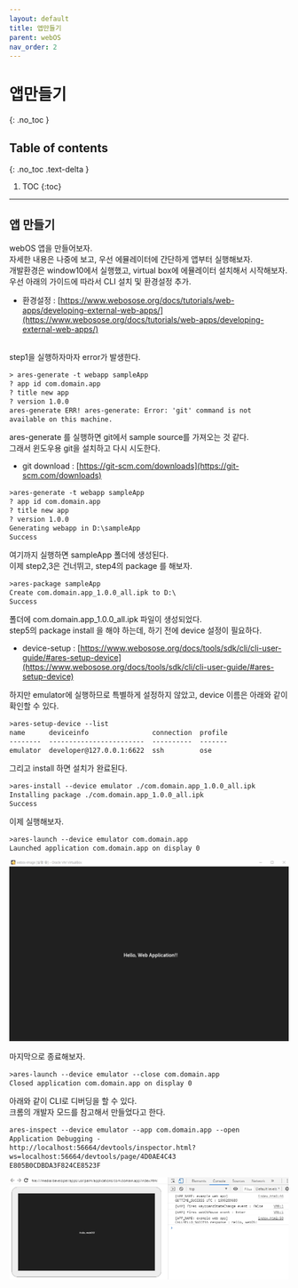 ```yaml
---
layout: default
title: 앱만들기
parent: webOS
nav_order: 2
---
```


# 앱만들기
{: .no_toc }

## Table of contents
{: .no_toc .text-delta }

1. TOC
{:toc}

---

## 앱 만들기
webOS 앱을 만들어보자.<br>
자세한 내용은 나중에 보고, 우선 에뮬레이터에 간단하게 앱부터 실행해보자.<br>
개발환경은 window10에서 실행했고, virtual box에 에뮬레이터 설치해서 시작해보자.<br>
우선 아래의 가이드에 따라서 CLI 설치 및 환경설정 추가.<br>
* 환경설정 : [https://www.webosose.org/docs/tutorials/web-apps/developing-external-web-apps/](https://www.webosose.org/docs/tutorials/web-apps/developing-external-web-apps/)
<br>
step1을 실행하자마자 error가 발생한다.<br>

```
> ares-generate -t webapp sampleApp
? app id com.domain.app
? title new app
? version 1.0.0
ares-generate ERR! ares-generate: Error: 'git' command is not available on this machine.
```

ares-generate 를 실행하면 git에서 sample source를 가져오는 것 같다.<br>
그래서 윈도우용 git을 설치하고 다시 시도한다. <br>
* git download : [https://git-scm.com/downloads](https://git-scm.com/downloads)

```
>ares-generate -t webapp sampleApp
? app id com.domain.app
? title new app
? version 1.0.0
Generating webapp in D:\sampleApp
Success
```

여기까지 실행하면 sampleApp 폴더에 생성된다.<br>
이제 step2,3은 건너뛰고, step4의 package 를 해보자.<br>

```
>ares-package sampleApp
Create com.domain.app_1.0.0_all.ipk to D:\
Success
```

폴더에 com.domain.app_1.0.0_all.ipk 파일이 생성되었다.<br>
step5의 package install 을 해야 하는데, 하기 전에 device 설정이 필요하다.<br>
* device-setup : [https://www.webosose.org/docs/tools/sdk/cli/cli-user-guide/#ares-setup-device](https://www.webosose.org/docs/tools/sdk/cli/cli-user-guide/#ares-setup-device)

하지만 emulator에 실행하므로 특별하게 설정하지 않았고, device 이름은 아래와 같이 확인할 수 있다.<br>

```
>ares-setup-device --list
name      deviceinfo                connection  profile
--------  ------------------------  ----------  -------
emulator  developer@127.0.0.1:6622  ssh         ose
```

그리고 install 하면 설치가 완료된다.<br>

```
>ares-install --device emulator ./com.domain.app_1.0.0_all.ipk
Installing package ./com.domain.app_1.0.0_all.ipk
Success
```

이제 실행해보자.<br>

```
>ares-launch --device emulator com.domain.app
Launched application com.domain.app on display 0
```
![](./vbox_emulator_hello_web_application.jpg)

마지막으로 종료해보자.<br>

```
>ares-launch --device emulator --close com.domain.app
Closed application com.domain.app on display 0
```

아래와 같이 CLI로 디버딩을 할 수 있다.<br>
크롬의 개발자 모드를 참고해서 만들었다고 한다.<br>

```
ares-inspect --device emulator --app com.domain.app --open
Application Debugging - http://localhost:56664/devtools/inspector.html?ws=localhost:56664/devtools/page/4D0AE4C43
E805B0CDBDA3F824CE8523F

```
![](./vbox_emulator_hello_web_application_debugging.jpg)
